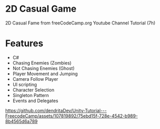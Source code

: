 # 2D Casual Game
2D Casual Fame from freeCodeCamp.org Youtube Channel Tutorial (7h)

# Features
 - C# <br>
 - Chasing Enemies (Zombies) <br>
 - Not Chasing Enemies (Ghost) <br>
 - Player Movement and Jumping <br>
 - Camera Follow Player <br>
 - UI scripting <br>
 - Character Selection <br>
 - Singleton Pattern <br>
 - Events and Delegates <br>


 

https://github.com/dendritaDev/Unity-Tutorial---FreecodeCamp/assets/107819892/75ebd15f-728e-4542-b989-8b4565d6a789

